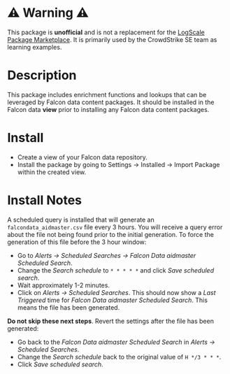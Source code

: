 # :warning: Warning :warning:

This package is **unofficial** and is not a replacement for the [LogScale Package Marketplace](https://library.humio.com/humio-server/packages-marketplace.html). It is primarily used by the CrowdStrike SE team as learning examples. 

# Description

This package includes enrichment functions and lookups that can be leveraged by Falcon data content packages. It should be installed in the Falcon data **view** prior to installing any Falcon data content packages. 

# Install
- Create a view of your Falcon data repository.
- Install the package by going to Settings -> Installed -> Import Package within the created view.

# Install Notes
A scheduled query is installed that will generate an `falcondata_aidmaster.csv` file every 3 hours. You will receive a query error about the file not being found prior to the initial generation. To force the generation of this file before the 3 hour window:

- Go to *Alerts -> Scheduled Searches -> Falcon Data aidmaster Scheduled Search*.
- Change the *Search schedule* to `* * * * *` and click *Save scheduled search*.
- Wait approximately 1-2 minutes.
- Click on *Alerts -> Scheduled Searches*. This should now show a *Last Triggered* time for *Falcon Data aidmaster Scheduled Search*. This means the file has been generated.

**Do not skip these next steps**. Revert the settings after the file has been generated:

- Go back to the *Falcon Data aidmaster Scheduled Search* in *Alerts -> Scheduled Searches*.
- Change the *Search schedule* back to the original value of `H */3 * * *`.
- Click *Save scheduled search*.
